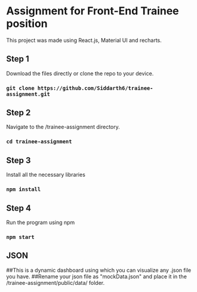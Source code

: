 # Assignment for Front-End Trainee position

This project was made using React.js, Material UI and recharts.

## Step 1

Download the files directly or clone the repo to your device.

### `git clone https://github.com/Siddarth6/trainee-assignment.git`

## Step 2

Navigate to the /trainee-assignment directory.

### `cd trainee-assignment`

## Step 3

Install all the necessary libraries

### `npm install`

## Step 4

Run the program using npm

### `npm start`

## JSON

##This is a dynamic dashboard using which you can visualize any .json file you have.
##Rename your json file as "mockData.json" and place it in the /trainee-assignment/public/data/ folder.
